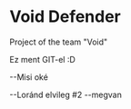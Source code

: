 # Void Defender

Project of the team "Void"

Ez ment GIT-el :D

--Misi oké



--Loránd elvileg #2
--megvan